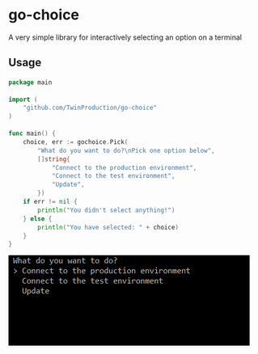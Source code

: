 # go-choice

A very simple library for interactively selecting an option on a terminal 


## Usage

```go
package main

import (
	"github.com/TwinProduction/go-choice"
)

func main() {
	choice, err := gochoice.Pick(
		"What do you want to do?\nPick one option below",
		[]string{
			"Connect to the production environment",
			"Connect to the test environment",
			"Update",
		})
	if err != nil {
		println("You didn't select anything!")
	} else {
		println("You have selected: " + choice)
	}
}
```

![example](assets/example.gif)
